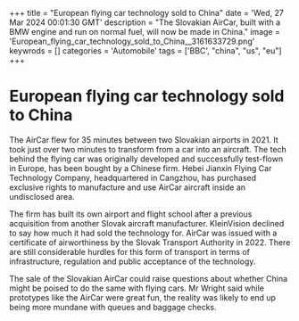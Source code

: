 +++
title = "European flying car technology sold to China"
date = 'Wed, 27 Mar 2024 00:01:30 GMT'
description = "The Slovakian AirCar, built with a BMW engine and run on normal fuel, will now be made in China."
image = 'European_flying_car_technology_sold_to_China__3161633729.png'
keywrods =  []
categories = 'Automobile'
tags = ['BBC', "china", "us", "eu"]
+++

# European flying car technology sold to China

The AirCar flew for 35 minutes between two Slovakian airports in 2021.
It took just over two minutes to transform from a car into an aircraft.
The tech behind the flying car was originally developed and successfully test-flown in Europe, has been bought by a Chinese firm.
Hebei Jianxin Flying Car Technology Company, headquartered in Cangzhou, has purchased exclusive rights to manufacture and use AirCar aircraft inside an undisclosed area.

The firm has built its own airport and flight school after a previous acquisition from another Slovak aircraft manufacturer.
KleinVision declined to say how much it had sold the technology for.
AirCar was issued with a certificate of airworthiness by the Slovak Transport Authority in 2022.
There are still considerable hurdles for this form of transport in terms of infrastructure, regulation and public acceptance of the technology.

The sale of the Slovakian AirCar could raise questions about whether China might be poised to do the same with flying cars.
Mr Wright said while prototypes like the AirCar were great fun, the reality was likely to end up being more mundane with queues and baggage checks.


